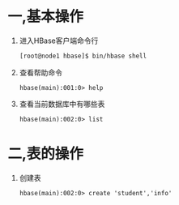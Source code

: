 # 一,基本操作
1. 进入HBase客户端命令行
	```bash
	[root@node1 hbase]$ bin/hbase shell
	```

2. 查看帮助命令

   ~~~shell
   hbase(main):001:0> help
   ~~~

3. 查看当前数据库中有哪些表

   ~~~shell
   hbase(main):002:0> list
   ~~~

# 二,表的操作

1. 创建表

   ~~~shell
   hbase(main):002:0> create 'student','info'
   ~~~

